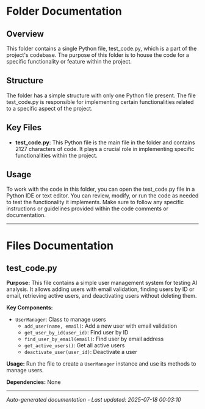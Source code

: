 # Folder Documentation

## Overview
This folder contains a single Python file, test_code.py, which is a part of the project's codebase. The purpose of this folder is to house the code for a specific functionality or feature within the project.

## Structure
The folder has a simple structure with only one Python file present. The file test_code.py is responsible for implementing certain functionalities related to a specific aspect of the project.

## Key Files
- **test_code.py**: This Python file is the main file in the folder and contains 2127 characters of code. It plays a crucial role in implementing specific functionalities within the project.

## Usage
To work with the code in this folder, you can open the test_code.py file in a Python IDE or text editor. You can review, modify, or run the code as needed to test the functionality it implements. Make sure to follow any specific instructions or guidelines provided within the code comments or documentation.

---

# Files Documentation

## test_code.py

**Purpose:** This file contains a simple user management system for testing AI analysis. It allows adding users with email validation, finding users by ID or email, retrieving active users, and deactivating users without deleting them.

**Key Components:**
- `UserManager`: Class to manage users
  - `add_user(name, email)`: Add a new user with email validation
  - `get_user_by_id(user_id)`: Find user by ID
  - `find_user_by_email(email)`: Find user by email address
  - `get_active_users()`: Get all active users
  - `deactivate_user(user_id)`: Deactivate a user

**Usage:** Run the file to create a `UserManager` instance and use its methods to manage users.

**Dependencies:** None

---
*Auto-generated documentation - Last updated: 2025-07-18 00:03:10*
